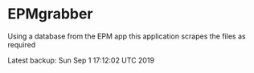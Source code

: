 # EPMgrabber
Using a database from the EPM app this application scrapes the files as required


Latest backup: Sun Sep 1 17:12:02 UTC 2019
